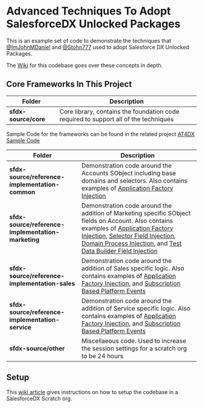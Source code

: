 # Advanced Techniques To Adopt SalesforceDX Unlocked Packages
This is an example set of code to demonstrate the techniques that [@ImJohnMDaniel](https://twitter.com/ImJohnMDaniel) and [@Stohn777](https://twitter.com/stohn777) used to adopt Salesforce DX Unlocked Packages.

The [Wiki](https://github.com/ImJohnMDaniel/at4dx/wiki) for this codebase goes over these concepts in depth.

Core Frameworks In This Project
-------------------------------
| Folder | Description |
| ------ | ----------- |
| **sfdx-source/core** | Core library, contains the foundation code required to support all of the techniques  |

Sample Code for the frameworks can be found in the related project [AT4DX Sample Code](https://github.com/ImJohnMDaniel/at4dx-samplecode)


| Folder | Description |
| ------ | ----------- |
| **sfdx-source/reference-implementation-common** | Demonstration code around the Accounts SObject including base domains and selectors.  Also contains examples of [Application Factory Injection](https://github.com/ImJohnMDaniel/at4dx/wiki/Application-Factory-Injection) |
| **sfdx-source/reference-implementation-marketing** | Demonstration code around the addition of Marketing specific SObject fields on Account.  Also contains examples of [Application Factory Injection](https://github.com/ImJohnMDaniel/at4dx/wiki/Application-Factory-Injection), [Selector Field Injection](https://github.com/ImJohnMDaniel/at4dxs/wiki/Selector-Field-Injection), [Domain Process Injection](https://github.com/ImJohnMDaniel/at4dx/wiki/Domain-Process-Injection), and [Test Data Builder Field Injection](https://github.com/ImJohnMDaniel/at4dx/wiki/Test-Data-Builder-Field-Injection) |
| **sfdx-source/reference-implementation-sales** | Demonstration code around the addition of Sales specific logic.  Also contains examples of [Application Factory Injection](https://github.com/ImJohnMDaniel/at4dx/wiki/Application-Factory-Injection), and [Subscription Based Platform Events](https://github.com/ImJohnMDaniel/at4dx/wiki/Subscription-Based-Platform-Events)  |
| **sfdx-source/reference-implementation-service** | Demonstration code around the addition of Service specific logic.  Also contains examples of [Application Factory Injection](https://github.com/ImJohnMDaniel/at4dx/wiki/Application-Factory-Injection), and [Subscription Based Platform Events](https://github.com/ImJohnMDaniel/at4dx/wiki/Subscription-Based-Platform-Events) |
| **sfdx-source/other** | Miscellaeous code.  Used to increase the session settings for a scratch org to be 24 hours |

Setup
-----
This [wiki article](https://github.com/ImJohnMDaniel/at4dx/wiki/Environment-Setup) gives instructions on how to setup the codebase in a SalesforceDX Scratch org.



